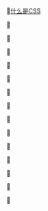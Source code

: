 :file_folder:[什么是CSS](https://github.com/swordboyASS/Front-end/blob/master/CSS3/CSS/%E4%BB%80%E4%B9%88%E6%98%AFCSS.md)

:file_folder:[]()

:file_folder:[]()

:file_folder:[]()

:file_folder:[]()

:file_folder:[]()

:file_folder:[]()

:file_folder:[]()

:file_folder:[]()

:file_folder:[]()

:file_folder:[]()

:file_folder:[]()

:file_folder:[]()

:file_folder:[]()

:file_folder:[]()


